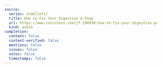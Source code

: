 ```yaml
---
source:
  series: Jodellefit
  title: How to Fix Your Digestion & Poop
  url: https://www.toxinless.com/jf-190910-how-to-fix-your-digestion-poop.mp3
  kind: audio
completion:
  content: false
  content-verified: false
  mentions: false
  issues: false
  notes: false
  timestamps: false
---
```

